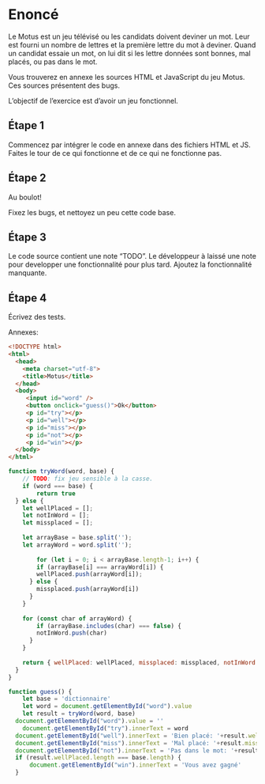 # Enoncé

Le Motus est un jeu télévisé ou les candidats doivent deviner un mot. Leur est fourni un nombre de lettres et la première lettre du mot à deviner. Quand un candidat essaie un mot, on lui dit si les lettre données sont bonnes, mal placés, ou pas dans le mot.

Vous trouverez en annexe les sources HTML et JavaScript du jeu Motus. Ces sources présentent des bugs.

L’objectif de l’exercice est d’avoir un jeu fonctionnel.

## Étape 1

Commencez par intégrer le code en annexe dans des fichiers HTML et JS. Faites le tour de ce qui fonctionne et de ce qui ne fonctionne pas.

## Étape 2

Au boulot!

Fixez les bugs, et nettoyez un peu cette code base.

## Étape 3

Le code source contient une note “TODO”. Le développeur à laissé une note pour developper une fonctionnalité pour plus tard.
Ajoutez la fonctionnalité manquante.

## Étape 4

Écrivez des tests.

Annexes:

```html
<!DOCTYPE html>
<html>
  <head>
    <meta charset="utf-8">
    <title>Motus</title>
  </head>
  <body>
     <input id="word" />
     <button onclick="guess()">Ok</button>
     <p id="try"></p>
     <p id="well"></p>
     <p id="miss"></p>
     <p id="not"></p>
     <p id="win"></p>
  </body>
</html>
```

```jsx
function tryWord(word, base) {
	// TODO: fix jeu sensible à la casse.
	if (word === base) {
		return true
  } else {
  	let wellPlaced = [];
    let notInWord = [];
    let missplaced = [];
    
  	let arrayBase = base.split('');
    let arrayWord = word.split('');
    
		for (let i = 0; i < arrayBase.length-1; i++) {
    	if (arrayBase[i] === arrayWord[i]) {
      	wellPlaced.push(arrayWord[i]);
      }	else {
        missplaced.push(arrayWord[i])
      }
    }
    
    for (const char of arrayWord) {
    	if (arrayBase.includes(char) === false) {
      	notInWord.push(char)
      }
    }
    
    return { wellPlaced: wellPlaced, missplaced: missplaced, notInWord: notInWord }
  }
}

function guess() {
	let base = 'dictionnaire'
	let word = document.getElementById("word").value
	let result = tryWord(word, base)
  document.getElementById("word").value = ''
 	document.getElementById("try").innerText = word
  document.getElementById("well").innerText = 'Bien placé: '+result.wellPlaced.join(', ')
  document.getElementById("miss").innerText = 'Mal placé: '+result.missplaced.join(', ')
  document.getElementById("not").innerText = 'Pas dans le mot: '+result.notInWord.join(', ')
  if (result.wellPlaced.length === base.length) {
	  document.getElementById("win").innerText = 'Vous avez gagné'
  }

```